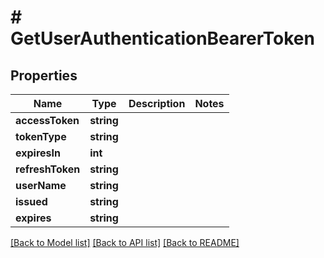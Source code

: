 # # GetUserAuthenticationBearerToken

## Properties

Name | Type | Description | Notes
------------ | ------------- | ------------- | -------------
**accessToken** | **string** |  |
**tokenType** | **string** |  |
**expiresIn** | **int** |  |
**refreshToken** | **string** |  |
**userName** | **string** |  |
**issued** | **string** |  |
**expires** | **string** |  |

[[Back to Model list]](../../README.md#models) [[Back to API list]](../../README.md#endpoints) [[Back to README]](../../README.md)
